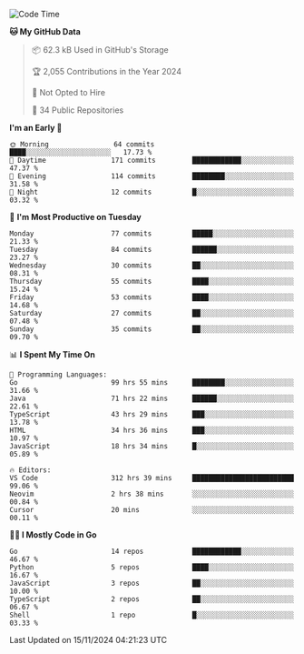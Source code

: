 <!--START_SECTION:thansetan-waka-->
![Code Time](http://img.shields.io/badge/Code%20Time-318%20hrs%204%20mins-blue)

**🐱 My GitHub Data** 

> 📦 62.3 kB Used in GitHub's Storage 
 > 
> 🏆 2,055 Contributions in the Year 2024
 > 
> 🚫 Not Opted to Hire
 > 
> 📜 34 Public Repositories 
 > 

**I'm an Early 🐤** 

```text
🌞 Morning                64 commits          ████░░░░░░░░░░░░░░░░░░░░░   17.73 % 
🌆 Daytime                171 commits         ████████████░░░░░░░░░░░░░   47.37 % 
🌃 Evening                114 commits         ████████░░░░░░░░░░░░░░░░░   31.58 % 
🌙 Night                  12 commits          █░░░░░░░░░░░░░░░░░░░░░░░░   03.32 % 
```

📅 **I'm Most Productive on Tuesday** 

```text
Monday                   77 commits          █████░░░░░░░░░░░░░░░░░░░░   21.33 % 
Tuesday                  84 commits          ██████░░░░░░░░░░░░░░░░░░░   23.27 % 
Wednesday                30 commits          ██░░░░░░░░░░░░░░░░░░░░░░░   08.31 % 
Thursday                 55 commits          ████░░░░░░░░░░░░░░░░░░░░░   15.24 % 
Friday                   53 commits          ████░░░░░░░░░░░░░░░░░░░░░   14.68 % 
Saturday                 27 commits          ██░░░░░░░░░░░░░░░░░░░░░░░   07.48 % 
Sunday                   35 commits          ██░░░░░░░░░░░░░░░░░░░░░░░   09.70 % 
```

📊 **I Spent My Time On** 

```text
💬 Programming Languages: 
Go                       99 hrs 55 mins      ████████░░░░░░░░░░░░░░░░░   31.66 % 
Java                     71 hrs 22 mins      ██████░░░░░░░░░░░░░░░░░░░   22.61 % 
TypeScript               43 hrs 29 mins      ███░░░░░░░░░░░░░░░░░░░░░░   13.78 % 
HTML                     34 hrs 36 mins      ███░░░░░░░░░░░░░░░░░░░░░░   10.97 % 
JavaScript               18 hrs 34 mins      █░░░░░░░░░░░░░░░░░░░░░░░░   05.89 % 

🔥 Editors: 
VS Code                  312 hrs 39 mins     █████████████████████████   99.06 % 
Neovim                   2 hrs 38 mins       ░░░░░░░░░░░░░░░░░░░░░░░░░   00.84 % 
Cursor                   20 mins             ░░░░░░░░░░░░░░░░░░░░░░░░░   00.11 % 
```

**🧑‍💻 I Mostly Code in Go** 

```text
Go                       14 repos            ████████████░░░░░░░░░░░░░   46.67 % 
Python                   5 repos             ████░░░░░░░░░░░░░░░░░░░░░   16.67 % 
JavaScript               3 repos             ██░░░░░░░░░░░░░░░░░░░░░░░   10.00 % 
TypeScript               2 repos             ██░░░░░░░░░░░░░░░░░░░░░░░   06.67 % 
Shell                    1 repo              █░░░░░░░░░░░░░░░░░░░░░░░░   03.33 % 
```

Last Updated on 15/11/2024 04:21:23 UTC
<!--END_SECTION:thansetan-waka-->